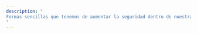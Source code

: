 ```yaml
---
description: "
Formas sencillas que tenemos de aumentar la seguridad dentro de nuestra base de datos.
"
---
```


